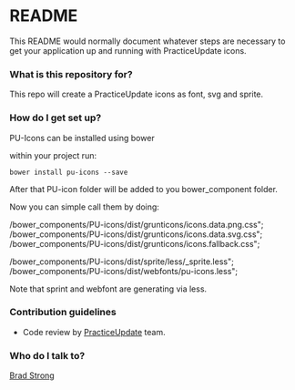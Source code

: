 # README #

This README would normally document whatever steps are necessary to get your application up and running with PracticeUpdate icons.

### What is this repository for? ###

This repo will create a PracticeUpdate icons as font, svg and sprite. 

### How do I get set up? ###

PU-Icons can be installed using bower

within your project run:

```
bower install pu-icons --save
```

After that PU-icon folder will be added to you bower_component folder.

Now you can simple call them by doing:

/bower_components/PU-icons/dist/grunticons/icons.data.png.css";
/bower_components/PU-icons/dist/grunticons/icons.data.svg.css";
/bower_components/PU-icons/dist/grunticons/icons.fallback.css";

/bower_components/PU-icons/dist/sprite/less/_sprite.less";
/bower_components/PU-icons/dist/webfonts/pu-icons.less";


Note that sprint and webfont are generating via less.


### Contribution guidelines ###

* Code review by [PracticeUpdate](http://www.practiceupdate.com) team.

### Who do I talk to? ###

[Brad Strong](https://bitbucket.org/bradstrong)
